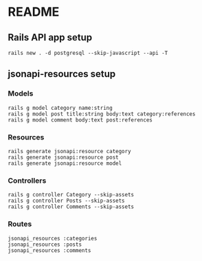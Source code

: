 # README

## Rails API app setup

    rails new . -d postgresql --skip-javascript --api -T

## jsonapi-resources setup

### Models

    rails g model category name:string
    rails g model post title:string body:text category:references
    rails g model comment body:text post:references
    
### Resources

    rails generate jsonapi:resource category
    rails generate jsonapi:resource post
    rails generate jsonapi:resource model    

### Controllers

    rails g controller Category --skip-assets
    rails g controller Posts --skip-assets
    rails g controller Comments --skip-assets

### Routes

    jsonapi_resources :categories
    jsonapi_resources :posts
    jsonapi_resources :comments
